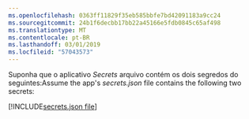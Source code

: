 ```yaml
---
ms.openlocfilehash: 0363ff11829f35eb585bbfe7bd42091183a9cc24
ms.sourcegitcommit: 24b1f6decbb17bb22a45166e5fdb0845c65af498
ms.translationtype: MT
ms.contentlocale: pt-BR
ms.lasthandoff: 03/01/2019
ms.locfileid: "57043573"
---
```

<span data-ttu-id="27615-101">Suponha que o aplicativo *Secrets* arquivo contém os dois segredos do seguintes:</span><span class="sxs-lookup"><span data-stu-id="27615-101">Assume the app's *secrets.json* file contains the following two secrets:</span></span>

[!INCLUDE[secrets.json file](secrets-json-file.md)]
